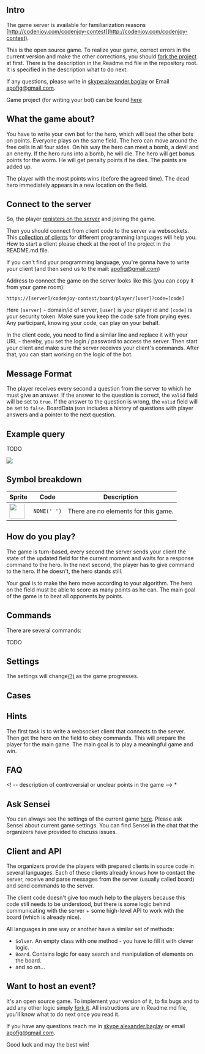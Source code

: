<!-- Code generated by ManualGeneratorRunner.java
  !!!DO NOT EDIT!!! -->
<meta charset="UTF-8">

## Intro

The game server is available for familiarization reasons
[http://codenjoy.com/codenjoy-contest](http://codenjoy.com/codenjoy-contest).

This is the open source game. To realize your game, correct errors in the current
version and make the other corrections, you should
[fork the project](https://github.com/codenjoyme/codenjoy) at first.
There is the description in the Readme.md file in the repository root.
It is specified in the description what to do next.

If any questions, please write in [skype:alexander.baglay](skype:alexander.baglay)
or Email [apofig@gmail.com](mailto:apofig@gmail.com).

Game project (for writing your bot) can be 
found [here](https://github.com/codenjoyme/codenjoy-clients.git)

## What the game about?

You have to write your own bot for the hero, which will beat the other bots on points. Everyone plays on the same field. 
The hero can move around the free cells in all four  sides. On his way the hero can meet a bomb, a devil and an enemy. If the hero runs into a bomb, he will die. 
The hero will get bonus points for the worm. He will get penalty points if he dies. 
The points are added up.

The player with the most points wins (before the agreed time). 
The dead hero immediately appears in a new location on the field.

## Connect to the server

So, the player [registers on the server](../../../register?gameName=sampletext)
and joining the game.

Then you should connect from client code to the server via websockets.
This [collection of clients](https://github.com/codenjoyme/codenjoy-clients.git)
for different programming languages will help you. How to start a
client please check at the root of the project in the README.md file.

If you can't find your programming language, you're gonna
have to write your client (and then send us to the mail:
[apofig@gmail.com](mailto:apofig@gmail.com))

Address to connect the game on the server looks like this (you can
copy it from your game room):

`https://[server]/codenjoy-contest/board/player/[user]?code=[code]`

Here `[server]` - domain/id of server, `[user]` is your player id
and `[code]` is your security token. Make sure you keep the code
safe from prying eyes. Any participant, knowing your code, can
play on your behalf.

In the client code, you need to find a similar line and replace it
with your URL - thereby, you set the login / password to access the
server. Then start your client and make sure the server receives
your client's commands. After that, you can start working on the
logic of the bot.

## Message Format

The player receives every second a question from the server to which he must give an answer.
If the answer to the question is correct, the `valid` field will be set to `true`.
If the answer to the question is wrong, the `valid` field will be set to `false`.
BoardData json includes a history of questions with player answers and a pointer 
to the next question.

## Example query

TODO

![](/codenjoy-contest/resources/sampletext/help/board.png)

<meta charset="UTF-8">

## Symbol breakdown
| Sprite | Code | Description |
| -------- | -------- | -------- |
|<img src="/codenjoy-contest/resources/sampletext/sprite/none.png" style="width:40px;" /> | `NONE(' ')` | There are no elements for this game. | 


## How do you play?

The game is turn-based, every second the server sends your client
the state of the updated field for the current moment and waits for a response
command to the hero. In the next second, the player has to give
command to the hero. If he doesn't, the hero stands still.

Your goal is to make the hero move according to your algorithm.
The hero on the field must be able to score as many points as he can.
The main goal of the game is to beat all opponents by points.

## Commands

There are several commands:

TODO

## Settings

The settings will change[(?)](#ask) as the game progresses.

## Cases

## Hints

The first task is to write a websocket client that connects to the server. Then get the hero on the field to obey commands.
This will prepare the player for the main game.
The main goal is to play a meaningful game and win.

## FAQ
<! -- description of controversial or unclear points in the game -->
* 

## <a id="ask"></a> Ask Sensei

You can always see the settings of the current game
[here](/codenjoy-contest/rest/settings/player).
Please ask Sensei about current game settings. You can find Sensei in
the chat that the organizers have provided to discuss issues.

## Client and API

The organizers provide the players with prepared clients in source code in several languages. Each of these clients already knows how to contact the server, receive and parse messages from the server (usually called board) and send commands to the server.

The client code doesn't give too much help to the players because this code still needs to be understood, but there is some logic behind communicating with the server + some high-level API to work with the board (which is already nice).

All languages in one way or another have a similar set of methods:

* `Solver`.
  An empty class with one method - you have to fill it with clever logic.
* `Board`.
  Contains logic for easy search and manipulation of elements on the board.
* and so on...


## Want to host an event?

It's an open source game. To implement your version of it,
to fix bugs and to add any other logic simply
[fork it](https://github.com/codenjoyme/codenjoy.git).
All instructions are in Readme.md file, you'll know what to do 
next once you read it.

If you have any questions reach me 
in [skype alexander.baglay](skype:alexander.baglay)
or email [apofig@gmail.com](mailto:apofig@gmail.com).

Good luck and may the best win!

